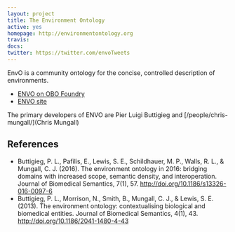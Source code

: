 ```yaml
---
layout: project
title: The Environment Ontology
active: yes
homepage: http://environmentontology.org
travis: 
docs:
twitter: https://twitter.com/envoTweets
---
```


EnvO is a community ontology for the concise, controlled description of environments.

 * [ENVO on OBO Foundry](http://obofoundry.org/ontology/envo.html)
 * [ENVO site](http://environmentontology.org)

The primary developers of ENVO are Pier Luigi Buttigieg and [/people/chris-mungall/](Chris Mungall)

## References

 * Buttigieg, P. L., Pafilis, E., Lewis, S. E., Schildhauer, M. P., Walls, R. L., & Mungall, C. J. (2016). The environment ontology in 2016: bridging domains with increased scope, semantic density, and interoperation. Journal of Biomedical Semantics, 7(1), 57. http://doi.org/10.1186/s13326-016-0097-6
 * Buttigieg, P. L., Morrison, N., Smith, B., Mungall, C. J., & Lewis, S. E. (2013). The environment ontology: contextualising biological and biomedical entities. Journal of Biomedical Semantics, 4(1), 43. http://doi.org/10.1186/2041-1480-4-43
